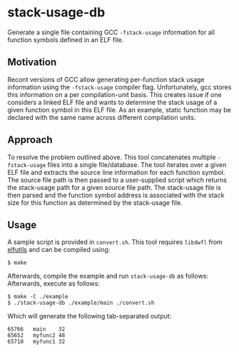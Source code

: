 # stack-usage-db

Generate a single file containing GCC `-fstack-usage` information for
all function symbols defined in an ELF file.

## Motivation

Recont versions of GCC allow generating per-function stack usage
information using the `-fstack-usage` compiler flag. Unfortunately, gcc
stores this information on a per compilation-unit basis. This creates
issue if one considers a linked ELF file and wants to determine the
stack usage of a given function symbol in this ELF file. As an example,
static function may be declared with the same name across different
compilation units.

## Approach

To resolve the problem outlined above. This tool concatenates multiple
`-fstack-usage` files into a single file/database. The tool iterates
over a given ELF file and extracts the source line information for each
function symbol. The source file path is then passed to a user-supplied
script which returns the stack-usage path for a given source file path.
The stack-usage file is then parsed and the function symbol address is
associated with the stack size for this function as determined by the
stack-usage file.

## Usage

A sample script is provided in `convert.sh`. This tool requires
`libdwfl` from [elfutils](https://sourceware.org/elfutils/) and can be
compiled using:

	$ make

Afterwards, compile the example and run `stack-usage-db` as follows:
Afterwards, execute as follows:

	$ make -C ./example
	$ ./stack-usage-db ./example/main ./convert.sh

Which will generate the following tab-separated output:

	65766	main	32
	65652	myfunc2	48
	65710	myfunc1	32

